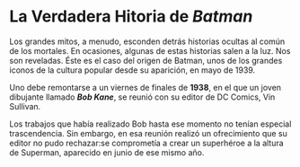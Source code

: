 # La Verdadera Hitoria de _Batman_

Los grandes mitos, a menudo, esconden detrás historias ocultas al común de los mortales. En ocasiones, algunas de estas historias salen a la luz. Nos son reveladas.
Éste es el caso del origen de Batman, unos de los grandes iconos de la cultura popular desde su aparición, en mayo de 1939.

Uno debe remontarse a un viernes de finales de **1938**, en el que un joven dibujante llamado **_Bob Kane_**, se reunió con su editor de DC Comics, Vin Sullivan.

Los trabajos que había realizado Bob hasta ese momento no tenían especial trascendencia. Sin embargo, en esa reunión realizó un ofrecimiento que su editor
no pudo rechazar:se comprometía a crear un superhéroe a la altura de Superman, aparecido en junio de ese mismo año.
